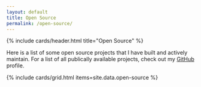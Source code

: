 ```yaml
---
layout: default
title: Open Source
permalink: /open-source/
---
```


<article class="card">
  {% include cards/header.html title="Open Source" %}
  <p>
    Here is a list of some open source projects that I have built and actively maintain. For a list of all publically available projects, check out my <a href="https://github.com/{{ site.github_username| cgi_escape | escape }}">GitHub</a> profile.
  </p>
</article>

{% include cards/grid.html items=site.data.open-source %}